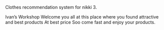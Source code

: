 Clothes recommendation system for nikki 3.

Ivan’s Workshop
 Welcome  you all at this place where  you found  attractive  and best products 
At best price 
Soo come fast and enjoy  your products. 

